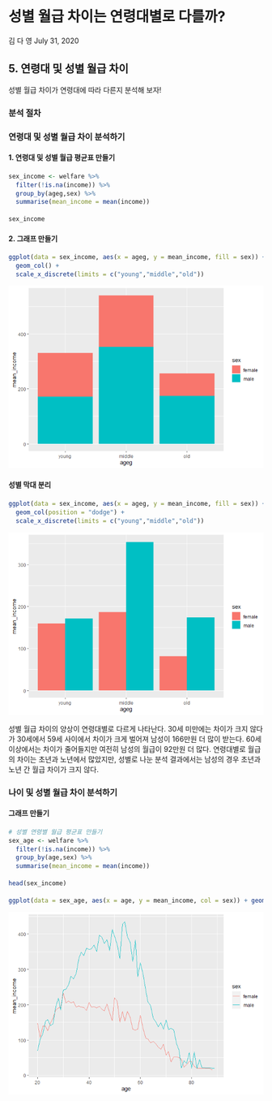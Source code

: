 성별 월급 차이는 연령대별로 다를까?
================
김 다 영
July 31, 2020

## 5\. 연령대 및 성별 월급 차이

성별 월급 차이가 연령대에 따라 다른지 분석해 보자\!

### 분석 절차

### 연령대 및 성별 월급 차이 분석하기

#### 1\. 연령대 및 성별 월급 평균표 만들기

``` r
sex_income <- welfare %>%  
  filter(!is.na(income)) %>% 
  group_by(ageg,sex) %>% 
  summarise(mean_income = mean(income))

sex_income
```

#### 2\. 그래프 만들기

``` r
ggplot(data = sex_income, aes(x = ageg, y = mean_income, fill = sex)) +
  geom_col() +
  scale_x_discrete(limits = c("young","middle","old"))
```

![](welfare05_files/figure-gfm/unnamed-chunk-3-1.png)<!-- -->

#### 성별 막대 분리

``` r
ggplot(data = sex_income, aes(x = ageg, y = mean_income, fill = sex)) +
  geom_col(position = "dodge") +
  scale_x_discrete(limits = c("young","middle","old"))
```

![](welfare05_files/figure-gfm/unnamed-chunk-4-1.png)<!-- --> 

성별 월급 차이의 양상이 연령대별로 다르게 나타난다. 30세 미만에는 차이가 크지 않다가 30세에서 59세 사이에서 차이가 크게 벌어져 남성이
166만원 더 많이 받는다. 60세 이상에서는 차이가 줄어들지만 여전히 남성의 월급이 92만원 더 많다. 연령대별로 월급의 차이는
초년과 노년에서 많았지만, 성별로 나눈 분석 결과에서는 남성의 경우 초년과 노년 간 월급 차이가 크지 않다.

### 나이 및 성별 월급 차이 분석하기

#### 그래프 만들기

``` r
# 성별 연령별 월급 평균표 만들기
sex_age <- welfare %>% 
  filter(!is.na(income)) %>% 
  group_by(age,sex) %>% 
  summarise(mean_income = mean(income))

head(sex_income)

ggplot(data = sex_age, aes(x = age, y = mean_income, col = sex)) + geom_line()
```

![](welfare05_files/figure-gfm/unnamed-chunk-5-1.png)<!-- -->
